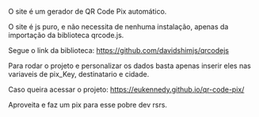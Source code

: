 O site é um gerador de QR Code Pix automático.

O site é js puro, e não necessita de nenhuma instalação, apenas da importação da biblioteca qrcode.js.

Segue o link da biblioteca: https://github.com/davidshimjs/qrcodejs

Para rodar o projeto e personalizar os dados basta apenas inserir eles nas variaveis de pix_Key, destinatario e cidade.


Caso queira acessar o projeto: https://eukennedy.github.io/qr-code-pix/

Aproveita e faz um pix para esse pobre dev rsrs.